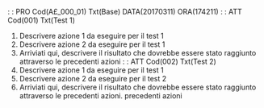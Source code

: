  :  : PRO Cod(A£_000_01) Txt(Base) DATA(20170311) ORA(174211)
 :  : ATT Cod(001) Txt(Test 1)
01. Descrivere azione 1 da eseguire per il test 1
02. Descrivere azione 2 da eseguire per il test 1
03. Arriviati qui, descrivere il risultato che dovrebbe essere stato raggiunto attraverso le precedenti azioni
 :  : ATT Cod(002) Txt(Test 2)
01. Descrivere azione 1 da eseguire per il test 1
02. Descrivere azione 2 da eseguire per il test 2
03. Arriviati qui, descrivere il risultato che dovrebbe essere stato raggiunto attraverso le precedenti azioni.
precedenti azioni

